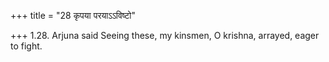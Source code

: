 +++
title = "28 कृपया परयाऽऽविष्टो"

+++
1.28. Arjuna said Seeing these, my kinsmen, O krishna, arrayed, eager to
fight.
